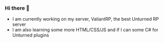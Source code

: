 ### Hi there 👋

- I am currently working on my server, ValiantRP, the best Unturned RP server
- I am also learning some more HTML/CSS/JS and if I can some C# for Unturned plugins

